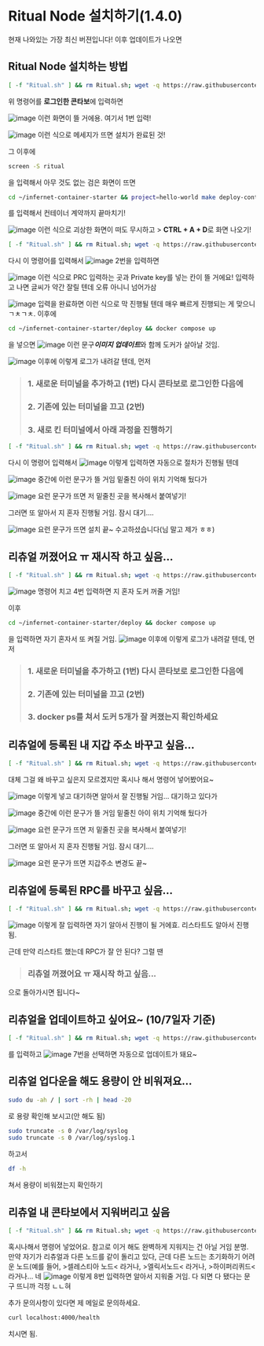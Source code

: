 # Ritual Node 설치하기(1.4.0)
현재 나와있는 가장 최신 버젼입니다! 이후 업데이트가 나오면 

## Ritual Node 설치하는 방법
```bash
[ -f "Ritual.sh" ] && rm Ritual.sh; wget -q https://raw.githubusercontent.com/koinlove/Ritual/main/Ritual.sh && chmod +x Ritual.sh && ./Ritual.sh
```
위 명령어를 **로그인한 콘타보**에 입력하면

![image](https://github.com/user-attachments/assets/6d206208-f008-4b2f-8eda-76b1df02a634)
이런 화면이 뜰 거에용. 여기서 1번 입력!


![image](https://github.com/user-attachments/assets/b040e024-406d-4590-a76f-d0e2e3873510)
이런 식으로 메세지가 뜨면 설치가 완료된 것!

그 이후에
```bash
screen -S ritual
```
을 입력해서 아무 것도 없는 검은 화면이 뜨면
```bash
cd ~/infernet-container-starter && project=hello-world make deploy-container
```
를 입력해서 컨테이너 계약까지 끝마치기!

![image](https://github.com/user-attachments/assets/59008c6a-2dc4-424a-9772-393d6cd87d65)
이런 식으로 괴상한 화면이 떠도 무시하고 > **CTRL + A + D**로 화면 나오기!

```bash
[ -f "Ritual.sh" ] && rm Ritual.sh; wget -q https://raw.githubusercontent.com/koinlove/Ritual/main/Ritual.sh && chmod +x Ritual.sh && ./Ritual.sh
```
다시 이 명령어를 입력해서
![image](https://github.com/user-attachments/assets/76ff74a2-8fd0-4225-97b2-152388215c2e)
2번을 입력하면

![image](https://github.com/user-attachments/assets/83d9444b-a3bc-43c0-b75f-6a5c875b46a8)
이런 식으로 PRC 입력하는 곳과 Private key를 넣는 칸이 뜰 거에요!
입력하고 나면 글씨가 약간 잘릴 텐데 오류 아니니 넘어가삼

![image](https://github.com/user-attachments/assets/6c3cb998-7561-4b2f-a3a4-c9cc38e4d4b3)
입력을 완료하면 이런 식으로 막 진행될 텐데 매우 빠르게 진행되는 게 맞으니 ㄱㅊㄱㅊ. 이후에
```bash
cd ~/infernet-container-starter/deploy && docker compose up
```
을 넣으면
![image](https://github.com/user-attachments/assets/d8892654-4dd8-4375-bee9-b957b0ca28f8)
이런 문구***이미지 업데이트***와 함께 도커가 살아날 것임.

![image](https://github.com/user-attachments/assets/d924dadc-bf84-4c15-9576-5d7a62a36b2b)
이후에 이렇게 로그가 내려갈 텐데, 먼저 
> ### 1. 새로운 터미널을 추가하고 (1번) 다시 콘타보로 로그인한 다음에
> ### 2. 기존에 있는 터미널을 끄고 (2번)
> ### 3. 새로 킨 터미널에서 아래 과정을 진행하기

```bash
[ -f "Ritual.sh" ] && rm Ritual.sh; wget -q https://raw.githubusercontent.com/koinlove/Ritual/main/Ritual.sh && chmod +x Ritual.sh && ./Ritual.sh
```
다시 이 명령어 입력해서
![image](https://github.com/user-attachments/assets/76ff74a2-8fd0-4225-97b2-152388215c2e)
이렇게 입력하면 자동으로 절차가 진행될 텐데

![image](https://github.com/user-attachments/assets/153c73b9-ba5d-4dbe-ae8b-0f4d9f8465bf)
중간에 이런 문구가 뜰 거임 밑줄친 아이 위치 기억해 뒀다가

![image](https://github.com/user-attachments/assets/fba3a503-0b73-41e5-8fda-a9be04befbbf)
요런 문구가 뜨면 저 밑줄친 곳을 복사해서 붙여넣기!

그러면 또 알아서 지 혼자 진행될 거임. 잠시 대기....

![image](https://github.com/user-attachments/assets/d349b2f2-0023-48ee-84f6-dcb17ca893c8)
요런 문구가 뜨면 설치 끝~ 수고하셨습니다(님 말고 제가 ㅎㅎ)

## 리츄얼 꺼졌어요 ㅠ 재시작 하고 싶음...
```bash
[ -f "Ritual.sh" ] && rm Ritual.sh; wget -q https://raw.githubusercontent.com/koinlove/Ritual/main/Ritual.sh && chmod +x Ritual.sh && ./Ritual.sh
```
![image](https://github.com/user-attachments/assets/76ff74a2-8fd0-4225-97b2-152388215c2e)
명령어 치고 4번 입력하면 지 혼자 도커 꺼줄 거임!

이후
```bash
cd ~/infernet-container-starter/deploy && docker compose up
```
을 입력하면 자기 혼자서 또 켜질 거임.
![image](https://github.com/user-attachments/assets/d924dadc-bf84-4c15-9576-5d7a62a36b2b)
이후에 이렇게 로그가 내려갈 텐데, 먼저 
> ### 1. 새로운 터미널을 추가하고 (1번) 다시 콘타보로 로그인한 다음에
> ### 2. 기존에 있는 터미널을 끄고 (2번)
> ### 3. docker ps를 쳐서 도커 5개가 잘 켜졌는지 확인하세요

## 리츄얼에 등록된 내 지갑 주소 바꾸고 싶음...
```bash
[ -f "Ritual.sh" ] && rm Ritual.sh; wget -q https://raw.githubusercontent.com/koinlove/Ritual/main/Ritual.sh && chmod +x Ritual.sh && ./Ritual.sh
```
대체 그걸 왜 바꾸고 싶은지 모르겠지만 혹시나 해서 명령어 넣어봤어요~

![image](https://github.com/user-attachments/assets/d99ba114-5646-46e5-addb-3b24d532d304)
이렇게 넣고 대기하면 알아서 잘 진행될 거임... 대기하고 있다가

![image](https://github.com/user-attachments/assets/153c73b9-ba5d-4dbe-ae8b-0f4d9f8465bf)
중간에 이런 문구가 뜰 거임 밑줄친 아이 위치 기억해 뒀다가

![image](https://github.com/user-attachments/assets/fba3a503-0b73-41e5-8fda-a9be04befbbf)
요런 문구가 뜨면 저 밑줄친 곳을 복사해서 붙여넣기!

그러면 또 알아서 지 혼자 진행될 거임. 잠시 대기....

![image](https://github.com/user-attachments/assets/d349b2f2-0023-48ee-84f6-dcb17ca893c8)
요런 문구가 뜨면 지갑주소 변경도 끝~

## 리츄얼에 등록된 RPC를 바꾸고 싶음...
```bash
[ -f "Ritual.sh" ] && rm Ritual.sh; wget -q https://raw.githubusercontent.com/koinlove/Ritual/main/Ritual.sh && chmod +x Ritual.sh && ./Ritual.sh
```

![image](https://github.com/user-attachments/assets/d41c1e7f-f95d-4119-8b1f-6948c73bd0dd)
이렇게 잘 입력하면 자기 알아서 진행이 될 거에효. 리스타트도 알아서 진행됨.

근데 만약 리스타트 했는데 RPC가 잘 안 된다? 그럴 땐 
> ### 리츄얼 꺼졌어요 ㅠ 재시작 하고 싶음...
으로 돌아가시면 됩니다~

## 리츄얼을 업데이트하고 싶어요~ (10/7일자 기준)
```bash
[ -f "Ritual.sh" ] && rm Ritual.sh; wget -q https://raw.githubusercontent.com/koinlove/Ritual_Node/main/Ritual.sh && chmod +x Ritual.sh && ./Ritual.sh
```
를 입력하고
![image](https://github.com/user-attachments/assets/76ff74a2-8fd0-4225-97b2-152388215c2e)
7번을 선택하면 자동으로 업데이트가 돼요~

## 리츄얼 업다운을 해도 용량이 안 비워져요...

```bash
sudo du -ah / | sort -rh | head -20
```
로 용량 확인해 보시고(안 해도 됨)

```bash
sudo truncate -s 0 /var/log/syslog
sudo truncate -s 0 /var/log/syslog.1
```
하고서

```bash
df -h
```
쳐서 용량이 비워졌는지 확인하기
## 리츄얼 내 콘타보에서 지워버리고 싶음
```bash
[ -f "Ritual.sh" ] && rm Ritual.sh; wget -q https://raw.githubusercontent.com/koinlove/Ritual/main/Ritual.sh && chmod +x Ritual.sh && ./Ritual.sh
```
혹시나해서 명령어 넣었어요. 참고로 이거 해도 완벽하게 지워지는 건 아닐 거임 분명. 만약 자기가 리츄얼과 다른 노드를 같이 돌리고 있다, 근데 다른 노드는 초기화하기 어려운 노드(예를 들어, >셀레스티아 노드< 라거나, >엘릭서노드< 라거나, >하이퍼리퀴드< 라거나... 네
![image](https://github.com/user-attachments/assets/76ff74a2-8fd0-4225-97b2-152388215c2e)
이렇게 8번 입력하면 알아서 지워줄 거임. 다 되면 다 됐다는 문구 뜨니까 걱정 ㄴㄴ혀

추가 문의사항이 있다면 제 메일로 문의하세요.

```bash
curl localhost:4000/health
```
치시면 됨.
